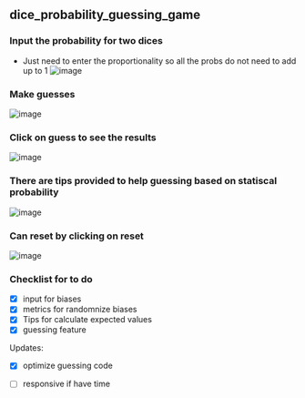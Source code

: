 ## dice_probability_guessing_game
### Input the probability for two dices
- Just need to enter the proportionality so all the probs do not need to add up to 1
![image](https://user-images.githubusercontent.com/77596290/218332468-90b891db-8b4a-4456-b531-62b1e4b37b1f.png)

### Make guesses
![image](https://user-images.githubusercontent.com/77596290/218332482-37c1e719-cc49-45a7-8fa3-416fe6f94b7e.png)

### Click on guess to see the results
![image](https://user-images.githubusercontent.com/77596290/218332534-afd855cd-0eb2-42c9-8aa2-3758ead1378a.png)

### There are tips provided to help guessing based on statiscal probability
![image](https://user-images.githubusercontent.com/77596290/218332563-7b0e0b43-781a-45ac-9ee5-25f9a258aa86.png)

### Can reset by clicking on reset
![image](https://user-images.githubusercontent.com/77596290/218332577-aec9dd8d-806a-4f69-bcd7-093593f69843.png)




### Checklist for to do
- [X] input for biases
- [X] metrics for randomnize biases
- [X] Tips for calculate expected values
- [X] guessing feature

Updates:
- [X] optimize guessing code
- [ ] responsive if have time

